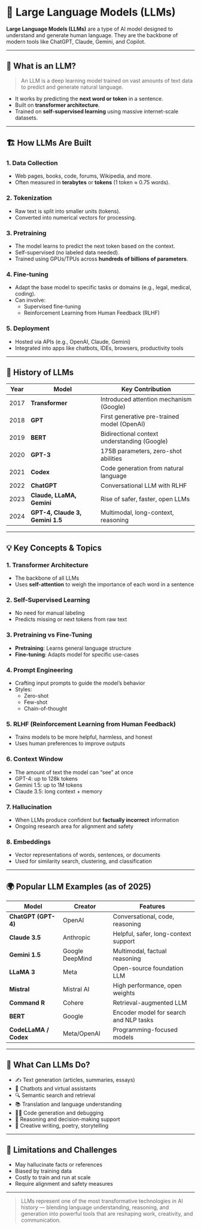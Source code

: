 # 🧠 Large Language Models (LLMs)

**Large Language Models (LLMs)** are a type of AI model designed to understand and generate human language. They are the backbone of modern tools like ChatGPT, Claude, Gemini, and Copilot.

---

## 📌 What is an LLM?

> An LLM is a deep learning model trained on vast amounts of text data to predict and generate natural language.

- It works by predicting the **next word or token** in a sentence.
- Built on **transformer architecture**.
- Trained on **self-supervised learning** using massive internet-scale datasets.

---

## 🏗️ How LLMs Are Built

### 1. Data Collection

- Web pages, books, code, forums, Wikipedia, and more.
- Often measured in **terabytes** or **tokens** (1 token ≈ 0.75 words).

### 2. Tokenization

- Raw text is split into smaller units (tokens).
- Converted into numerical vectors for processing.

### 3. Pretraining

- The model learns to predict the next token based on the context.
- Self-supervised (no labeled data needed).
- Trained using GPUs/TPUs across **hundreds of billions of parameters**.

### 4. Fine-tuning

- Adapt the base model to specific tasks or domains (e.g., legal, medical, coding).
- Can involve:
  - Supervised fine-tuning
  - Reinforcement Learning from Human Feedback (RLHF)

### 5. Deployment

- Hosted via APIs (e.g., OpenAI, Claude, Gemini)
- Integrated into apps like chatbots, IDEs, browsers, productivity tools

---

## 🧬 History of LLMs

| Year | Model                           | Key Contribution                             |
| ---- | ------------------------------- | -------------------------------------------- |
| 2017 | **Transformer**                 | Introduced attention mechanism (Google)      |
| 2018 | **GPT**                         | First generative pre-trained model (OpenAI)  |
| 2019 | **BERT**                        | Bidirectional context understanding (Google) |
| 2020 | **GPT-3**                       | 175B parameters, zero-shot abilities         |
| 2021 | **Codex**                       | Code generation from natural language        |
| 2022 | **ChatGPT**                     | Conversational LLM with RLHF                 |
| 2023 | **Claude, LLaMA, Gemini**       | Rise of safer, faster, open LLMs             |
| 2024 | **GPT-4, Claude 3, Gemini 1.5** | Multimodal, long-context, reasoning          |

---

## 💡 Key Concepts & Topics

### 1. Transformer Architecture

- The backbone of all LLMs
- Uses **self-attention** to weigh the importance of each word in a sentence

### 2. Self-Supervised Learning

- No need for manual labeling
- Predicts missing or next tokens from raw text

### 3. Pretraining vs Fine-Tuning

- **Pretraining**: Learns general language structure
- **Fine-tuning**: Adapts model for specific use-cases

### 4. Prompt Engineering

- Crafting input prompts to guide the model’s behavior
- Styles:
  - Zero-shot
  - Few-shot
  - Chain-of-thought

### 5. RLHF (Reinforcement Learning from Human Feedback)

- Trains models to be more helpful, harmless, and honest
- Uses human preferences to improve outputs

### 6. Context Window

- The amount of text the model can “see” at once
- GPT-4: up to 128k tokens
- Gemini 1.5: up to 1M tokens
- Claude 3.5: long context + memory

### 7. Hallucination

- When LLMs produce confident but **factually incorrect** information
- Ongoing research area for alignment and safety

### 8. Embeddings

- Vector representations of words, sentences, or documents
- Used for similarity search, clustering, and classification

---

## 🌍 Popular LLM Examples (as of 2025)

| Model                 | Creator         | Features                               |
| --------------------- | --------------- | -------------------------------------- |
| **ChatGPT (GPT-4)**   | OpenAI          | Conversational, code, reasoning        |
| **Claude 3.5**        | Anthropic       | Helpful, safer, long-context support   |
| **Gemini 1.5**        | Google DeepMind | Multimodal, factual reasoning          |
| **LLaMA 3**           | Meta            | Open-source foundation LLM             |
| **Mistral**           | Mistral AI      | High performance, open weights         |
| **Command R**         | Cohere          | Retrieval-augmented LLM                |
| **BERT**              | Google          | Encoder model for search and NLP tasks |
| **CodeLLaMA / Codex** | Meta/OpenAI     | Programming-focused models             |

---

## 🤖 What Can LLMs Do?

- ✍️ Text generation (articles, summaries, essays)
- 💬 Chatbots and virtual assistants
- 🔍 Semantic search and retrieval
- 📚 Translation and language understanding
- 🧑‍💻 Code generation and debugging
- 🧠 Reasoning and decision-making support
- 🎨 Creative writing, poetry, storytelling

---

## 🚧 Limitations and Challenges

- May hallucinate facts or references
- Biased by training data
- Costly to train and run at scale
- Require alignment and safety measures

---

> LLMs represent one of the most transformative technologies in AI history — blending language understanding, reasoning, and generation into powerful tools that are reshaping work, creativity, and communication.

